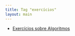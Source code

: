 ```yaml
---
title: Tag "exercícios"
layout: main
---
```


* [Exercícios sobre Algoritmos](/./teaching/exercises/algorithms)
